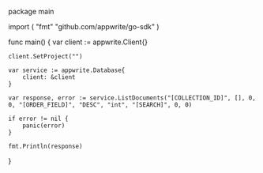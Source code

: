 package main

import (
    "fmt"
    "github.com/appwrite/go-sdk"
)

func main() {
    var client := appwrite.Client{}

    client.SetProject("")

    var service := appwrite.Database{
        client: &client
    }

    var response, error := service.ListDocuments("[COLLECTION_ID]", [], 0, 0, "[ORDER_FIELD]", "DESC", "int", "[SEARCH]", 0, 0)

    if error != nil {
        panic(error)
    }

    fmt.Println(response)
}